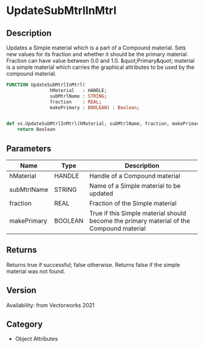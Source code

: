# UpdateSubMtrlInMtrl

## Description
Updates a Simple material which is a part of a Compound material. Sets new values for its fraction and whether it should be the primary material. Fraction can have value between 0.0 and 1.0. &amp;quot;Primary&amp;quot; material is a simple material which carries the graphical attributes to be used by the compound material.

```pascal
FUNCTION UpdateSubMtrlInMtrl(
				hMaterial   : HANDLE;
				subMtrlName : STRING;
				fraction    : REAL;
				makePrimary : BOOLEAN) : Boolean;
```

```python

def vs.UpdateSubMtrlInMtrl(hMaterial, subMtrlName, fraction, makePrimary):
    return Boolean
```

## Parameters
|Name|Type|Description|
|---|---|---|
|hMaterial|HANDLE|Handle of a Compound material|
|subMtrlName|STRING|Name of a Simple material to be updated|
|fraction|REAL|Fraction of the Simple material|
|makePrimary|BOOLEAN|True if this Simple material should become the primary material of the Compound material|

## Returns
Returns true if successful; false otherwise. Returns false if the simple material was not found.

## Version
Availability: from Vectorworks 2021
## Category
* Object Attributes

